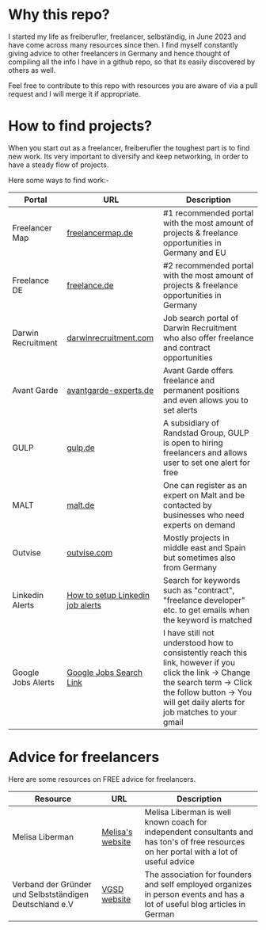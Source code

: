 # Why this repo?

I started my life as freiberufler, freelancer, selbständig, in June 2023 and have come across many resources since then.
I find myself constantly giving advice to other freelancers in Germany and hence thought of compiling all the info I have in a github repo, so that its easily discovered by others as well.

Feel free to contribute to this repo with resources you are aware of via a pull request and I will merge it if appropriate.

# How to find projects?

When you start out as a freelancer, freiberufler the toughest part is to find new work. Its very important to diversify and keep networking, in order to have a steady flow of projects.

Here some ways to find work:-

| Portal               | URL                                                                                     | Description                                                                                                            |
|----------------------|-----------------------------------------------------------------------------------------|------------------------------------------------------------------------------------------------------------------------|
| Freelancer Map       | [freelancermap.de](https://www.freelancermap.de)                                         | #1 recommended portal with the most amount of projects & freelance opportunities in Germany and EU                     |
| Freelance DE         | [freelance.de](https://www.freelance.de)                                                 | #2 recommended portal with the most amount of projects & freelance opportunities in Germany                            |
| Darwin Recruitment   | [darwinrecruitment.com](https://www.darwinrecruitment.com/search-jobs/?_country=germany&_location=contract) | Job search portal of Darwin Recruitment who also offer freelance and contract opportunities                           |
| Avant Garde          | [avantgarde-experts.de](https://www.avantgarde-experts.de/de/jobangebote/)               | Avant Garde offers freelance and permanent positions and even allows you to set alerts                                 |
| GULP                 | [gulp.de](https://www.gulp.de)                                                           | A subsidiary of Randstad Group, GULP is open to hiring freelancers and allows user to set one alert for free            |
| MALT                 | [malt.de](https://www.malt.de)                                                           | One can register as an expert on Malt and be contacted by businesses who need experts on demand                        |
| Outvise                 | [outvise.com](https://www.outvise.com)                                                           | Mostly projects in middle east and Spain but sometimes also from Germany                       |
| Linkedin Alerts                 | [How to setup Linkedin job alerts](https://www.linkedin.com/help/linkedin/answer/a511279)                                                           | Search for keywords such as "contract", "freelance developer" etc. to get emails when the keyword is matched                     |
| Google Jobs Alerts                 | [Google Jobs Search Link](https://www.google.de/search?q=freiberufler&sca_esv=eeb7227c5a3e2591&gl=DE&udm=8&biw=1440&bih=737&sxsrf=ADLYWIKks4JXluZds4gwhXDHdnfGiopb-w%3A1716308081175&ei=cchMZumpCsKAxc8PwLuD6AE&ved=0ahUKEwippoPskZ-GAxVCQPEDHcDdAB0Q4dUDCBA&uact=5&oq=freiberufler&gs_lp=Egxnd3Mtd2l6LXNlcnAiDGZyZWliZXJ1ZmxlcjIKEAAYgAQYFBiHAjIFEAAYgAQyBRAAGIAEMgUQABiABDIFEAAYgAQyBRAAGIAEMgUQABiABDIFEAAYgAQyBRAAGIAEMgUQABiABEikElCfA1iBD3ABeACQAQCYAXugAfsKqgEDOC42uAEDyAEA-AEBmAIDoALrAcICBxAjGCcYrgLCAggQABiABBiiBMICBxAjGLACGCeYAwCIBgGSBwMxLjKgB49K&sclient=gws-wiz-serp&jbr=sep:0)                                                          | I have still not understood how to consistently reach this link, however if you click the link -> Change the search term -> Click the follow button -> You will get daily alerts for job matches to your gmail                   |

# Advice for freelancers
Here are some resources on FREE advice for freelancers.

| Resource               | URL                                                                                     | Description                                                                                                            |
|----------------------|-----------------------------------------------------------------------------------------|------------------------------------------------------------------------------------------------------------------------|
| Melisa Liberman       | [Melisa's website](https://www.melisaliberman.com/)                                         | Melisa Liberman is well known coach for independent consultants and has ton's of free resources on her portal with a lot of useful advice                    |
| Verband der Gründer und Selbstständigen Deutschland e.V         | [VGSD website](https://www.vgsd.de/)                                                 | The association for founders and self employed organizes in person events and has a lot of useful blog articles in German    
